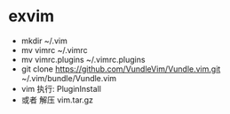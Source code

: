 # exvim
- mkdir ~/.vim  
- mv vimrc ~/.vimrc 
- mv vimrc.plugins ~/.vimrc.plugins 
- git clone https://github.com/VundleVim/Vundle.vim.git ~/.vim/bundle/Vundle.vim 
- vim 执行: PluginInstall 
- 或者 解压 vim.tar.gz 
